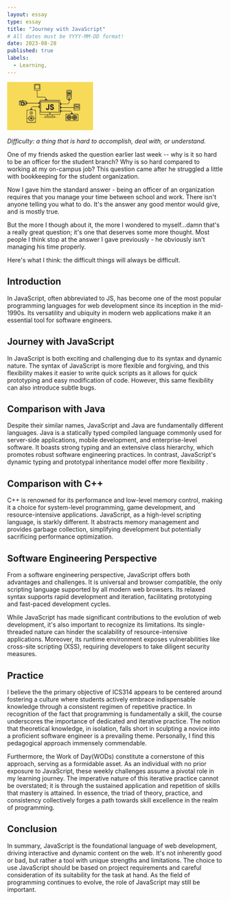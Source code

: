 ```yaml
---
layout: essay
type: essay
title: "Journey with JavaScript"
# All dates must be YYYY-MM-DD format!
date: 2023-08-28
published: true
labels:
  - Learning,
---
```


<img width="200px" class="rounded float-start pe-4" src="../img/difficulty/JS.jpg">

*Difficulty: a thing that is hard to accomplish, deal with, or understand.*

One of my friends asked the question earlier last week -- why is it so hard to be an officer for the student branch? Why is so hard compared to working at my on-campus job? This question came after he struggled a little with bookkeeping for the student organization.

Now I gave him the standard answer - being an officer of an organization requires that you manage your time between school and work. There isn't anyone telling you what to do. It's the answer any good mentor would give, and is mostly true.

But the more I though about it, the more I wondered to myself...damn that's a really great question; it's one that deserves some more thought. Most people I think stop at the answer I gave previously - he obviously isn't managing his time properly.

Here's what I think: the difficult things will always be difficult.

## Introduction 

In JavaScript, often abbreviated to JS, has become one of the most popular programming languages for web development since its inception in the mid-1990s. Its versatility and ubiquity in modern web applications make it an essential tool for software engineers.

## Journey with JavaScript

In JavaScript is both exciting and challenging due to its syntax and dynamic nature. The syntax of JavaScript is more flexible and forgiving, and this flexibility makes it easier to write quick scripts as it allows for quick prototyping and easy modification of code. However, this same flexibility can also introduce subtle bugs. 

## Comparison with Java

Despite their similar names, JavaScript and Java are fundamentally different languages. Java is a statically typed compiled language commonly used for server-side applications, mobile development, and enterprise-level software. It boasts strong typing and an extensive class hierarchy, which promotes robust software engineering practices. In contrast, JavaScript's dynamic typing and prototypal inheritance model offer more flexibility .

## Comparison with C++

C++ is renowned for its performance and low-level memory control, making it a choice for system-level programming, game development, and resource-intensive applications. JavaScript, as a high-level scripting language, is starkly different. It abstracts memory management and provides garbage collection, simplifying development but potentially sacrificing performance optimization.

## Software Engineering Perspective

From a software engineering perspective, JavaScript offers both advantages and challenges. It is universal and browser compatible, the only scripting language supported by all modern web browsers. Its relaxed syntax supports rapid development and iteration, facilitating prototyping and fast-paced development cycles.

While JavaScript has made significant contributions to the evolution of web development, it's also important to recognize its limitations. Its single-threaded nature can hinder the scalability of resource-intensive applications. Moreover, its runtime environment exposes vulnerabilities like cross-site scripting (XSS), requiring developers to take diligent security measures.

## Practice

I believe the the primary objective of ICS314 appears to be centered around fostering a culture where students actively embrace indispensable knowledge through a consistent regimen of repetitive practice. In recognition of the fact that programming is fundamentally a skill, the course underscores the importance of dedicated and iterative practice. The notion that theoretical knowledge, in isolation, falls short in sculpting a novice into a proficient software engineer is a prevailing theme. Personally, I find this pedagogical approach immensely commendable.

Furthermore, the Work of Day(WODs) constitute a cornerstone of this approach, serving as a formidable asset. As an individual with no prior exposure to JavaScript, these weekly challenges assume a pivotal role in my learning journey. The imperative nature of this iterative practice cannot be overstated; it is through the sustained application and repetition of skills that mastery is attained. In essence, the triad of theory, practice, and consistency collectively forges a path towards skill excellence in the realm of programming.

## Conclusion

In summary, JavaScript is the foundational language of web development, driving interactive and dynamic content on the web. It's not inherently good or bad, but rather a tool with unique strengths and limitations. The choice to use JavaScript should be based on project requirements and careful consideration of its suitability for the task at hand. As the field of programming continues to evolve, the role of JavaScript may still be important.
